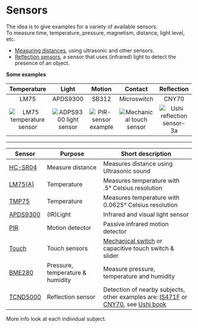 # Sensors

The idea is to give examples for a variety of available sensors.  
To measure time, temperature, pressure, magnetism, distance, light level, etc.  

- [Measuring distances](Measuring-distance), using ultrasonic and other sensors.  
- [Reflection sensors](Reflection-sensors), a sensor that uses (infrared) light to detect the presence of an object.  

**Some examples**

| Temperature | Light | Motion | Contact | Reflection |  
| :----: | :--------: | :---: | :------: | :----------: |  
| LM75 | APDS9300 | SB312 | Microswitch | CNY70 |  
| ![LM75 temperature sensor](https://user-images.githubusercontent.com/11397265/154798280-a0c6dd93-676c-4301-925d-88984904f4e4.jpg)  | ![ADPS9300 light sensor](https://user-images.githubusercontent.com/11397265/154798292-9c3b40ce-b7af-441e-ba1c-d94350d0d21a.jpg) | ![PIR-sensor example](https://user-images.githubusercontent.com/11397265/154798297-0391d3e3-3ed6-4926-bfb7-337668134196.jpg) | ![Mechanical touch sensor](https://user-images.githubusercontent.com/11397265/154798394-5ae9f9bf-3c89-4a43-bd54-f2d936f69e82.jpg) | ![Ushi reflection sensor-3a](https://user-images.githubusercontent.com/11397265/154798472-a9057e57-5b72-4e76-a287-f931f350666e.jpg) |

   ***

|  Sensor | Purpose |  Short description |
| -------- | ------------ | --------------------------------------------------------------- | 
| [HC-SR04](Measuring-distance) | Measure distance | Measures distance using Ultrasonic sound |
| [LM75(A)](https://github.com/project-forth-works/project-forth-works/blob/main/Communication-Protocols/I2C/Device-drivers/LM75.f) | Temperature | Measures temperature with .5° Celsius resolution |
| [TMP75](https://github.com/project-forth-works/project-forth-works/blob/main/Communication-Protocols/I2C/Device-drivers/TMP75.f) | Temperature | Measures temperature with  0.0625° Celsius resolution |
| [APDS9300](https://github.com/project-forth-works/project-forth-works/blob/main/Communication-Protocols/I2C/Device-drivers/APDS9300.f) | (IR)Light | Infrared and visual light sensor |
| [PIR](https://home.hccnet.nl/willem.ouwerkerk/egel-for-msp430/egel%20for%20launchpad.html#e018) | Motion detector | Passive infrared motion detector |
| [Touch](https://home.hccnet.nl/willem.ouwerkerk/egel-for-msp430/egel%20for%20launchpad.html#e019) | Touch sensors | [Mechanical switch](https://home.hccnet.nl/willem.ouwerkerk/egel-for-msp430/egel%20for%20launchpad.html#e018) or capacitive touch switch & slider |
| [BME280](https://github.com/project-forth-works/project-forth-works/blob/main/Communication-Protocols/SPI/GD32VF/mecrisp-quintus/BME280/BMP280.fs) | Pressure, temperature & humidity |  Measure pressure, temperature and humidity |
| [TCND5000](Reflection-sensors) | Reflection sensor | Detection of nearby subjects, other examples are: [IS471F](https://www.sigmaelectronica.net/manuals/IS471F.pdf) or [CNY70](https://www.vishay.com/docs/83751/cny70.pdf),  see [Ushi book](https://home.hccnet.nl/willem.ouwerkerk/download/ushiboek.pdf) | 

More info look at each individual subject.
